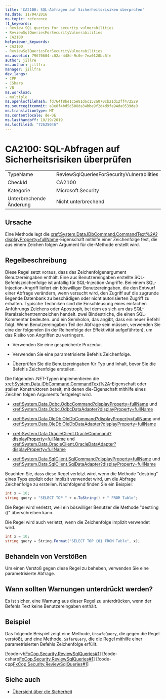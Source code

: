 ```yaml
---
title: 'CA2100: SQL-Abfragen auf Sicherheitsrisiken überprüfen'
ms.date: 11/04/2016
ms.topic: reference
f1_keywords:
- Review SQL queries for security vulnerabilities
- ReviewSqlQueriesForSecurityVulnerabilities
- CA2100
helpviewer_keywords:
- CA2100
- ReviewSqlQueriesForSecurityVulnerabilities
ms.assetid: 79670604-c02a-448d-9c0e-7ea0120bc5fe
author: jillre
ms.author: jillfra
manager: jillfra
dev_langs:
- CPP
- CSharp
- VB
ms.workload:
- multiple
ms.openlocfilehash: fd764f8be1c5e81d6c152a070cb21d12ff472529
ms.sourcegitcommit: a8e8f4bd5d508da34bbe9f2d4d9fa94da0539de0
ms.translationtype: MT
ms.contentlocale: de-DE
ms.lasthandoff: 10/19/2019
ms.locfileid: "72625046"
---
```

# <a name="ca2100-review-sql-queries-for-security-vulnerabilities"></a>CA2100: SQL-Abfragen auf Sicherheitsrisiken überprüfen

|||
|-|-|
|TypeName|ReviewSqlQueriesForSecurityVulnerabilities|
|CheckId|CA2100|
|Kategorie|Microsoft.Security|
|Unterbrechende Änderung|Nicht unterbrechend|

## <a name="cause"></a>Ursache

Eine Methode legt die <xref:System.Data.IDbCommand.CommandText%2A?displayProperty=fullName>-Eigenschaft mithilfe einer Zeichenfolge fest, die aus einem Zeichen folgen Argument für die-Methode erstellt wird.

## <a name="rule-description"></a>Regelbeschreibung

Diese Regel setzt voraus, dass das Zeichenfolgenargument Benutzereingaben enthält. Eine aus Benutzereingaben erstellte SQL-Befehlszeichenfolge ist anfällig für SQL-Injection-Angriffe. Bei einem SQL-Injection-Angriff liefert ein böswilliger Benutzereingaben, die den Entwurf einer Abfrage verändern, wenn versucht wird, den Zugriff auf die zugrunde liegende Datenbank zu beschädigen oder nicht autorisierten Zugriff zu erhalten. Typische Techniken sind die Einschleusung eines einfachen Anführungs Zeichens oder Apostroph, bei dem es sich um das SQL-literalzeichentrennzeichen handelt. zwei Bindestriche, die einen SQL-Kommentar bedeuten. und ein Semikolon, das angibt, dass ein neuer Befehl folgt. Wenn Benutzereingaben Teil der Abfrage sein müssen, verwenden Sie eine der folgenden (in der Reihenfolge der Effektivität aufgeführten), um das Risiko von Angriffen zu verringern.

- Verwenden Sie eine gespeicherte Prozedur.

- Verwenden Sie eine parametrisierte Befehls Zeichenfolge.

- Überprüfen Sie die Benutzereingaben für Typ und Inhalt, bevor Sie die Befehls Zeichenfolge erstellen.

Die folgenden .NET-Typen implementieren die <xref:System.Data.IDbCommand.CommandText%2A>-Eigenschaft oder stellen Konstruktoren bereit, mit denen die-Eigenschaft mithilfe eines Zeichen folgen Arguments festgelegt wird.

- <xref:System.Data.Odbc.OdbcCommand?displayProperty=fullName> und <xref:System.Data.Odbc.OdbcDataAdapter?displayProperty=fullName>

- <xref:System.Data.OleDb.OleDbCommand?displayProperty=fullName> und <xref:System.Data.OleDb.OleDbDataAdapter?displayProperty=fullName>

- <xref:System.Data.OracleClient.OracleCommand?displayProperty=fullName> und <xref:System.Data.OracleClient.OracleDataAdapter?displayProperty=fullName>

- <xref:System.Data.SqlClient.SqlCommand?displayProperty=fullName> und <xref:System.Data.SqlClient.SqlDataAdapter?displayProperty=fullName>

Beachten Sie, dass diese Regel verletzt wird, wenn die Methode "destring" eines Typs explizit oder implizit verwendet wird, um die Abfrage Zeichenfolge zu erstellen. Nachfolgend finden Sie ein Beispiel:

```csharp
int x = 10;
string query = "SELECT TOP " + x.ToString() + " FROM Table";
```

Die Regel wird verletzt, weil ein böswilliger Benutzer die Methode "destring ()" überschreiben kann.

Die Regel wird auch verletzt, wenn die Zeichenfolge implizit verwendet wird.

```csharp
int x = 10;
string query = String.Format("SELECT TOP {0} FROM Table", x);
```

## <a name="how-to-fix-violations"></a>Behandeln von Verstößen

Um einen Verstoß gegen diese Regel zu beheben, verwenden Sie eine parametrisierte Abfrage.

## <a name="when-to-suppress-warnings"></a>Wann sollten Warnungen unterdrückt werden?

Es ist sicher, eine Warnung aus dieser Regel zu unterdrücken, wenn der Befehls Text keine Benutzereingaben enthält.

## <a name="example"></a>Beispiel

Das folgende Beispiel zeigt eine Methode, `UnsafeQuery`, die gegen die Regel verstößt, und eine Methode, `SaferQuery`, die die Regel mithilfe einer parametrisierten Befehls Zeichenfolge erfüllt.

[!code-vb[FxCop.Security.ReviewSqlQueries#1](../code-quality/codesnippet/VisualBasic/ca2100-review-sql-queries-for-security-vulnerabilities_1.vb)]
[!code-csharp[FxCop.Security.ReviewSqlQueries#1](../code-quality/codesnippet/CSharp/ca2100-review-sql-queries-for-security-vulnerabilities_1.cs)]
[!code-cpp[FxCop.Security.ReviewSqlQueries#1](../code-quality/codesnippet/CPP/ca2100-review-sql-queries-for-security-vulnerabilities_1.cpp)]

## <a name="see-also"></a>Siehe auch

- [Übersicht über die Sicherheit](/dotnet/framework/data/adonet/security-overview)
